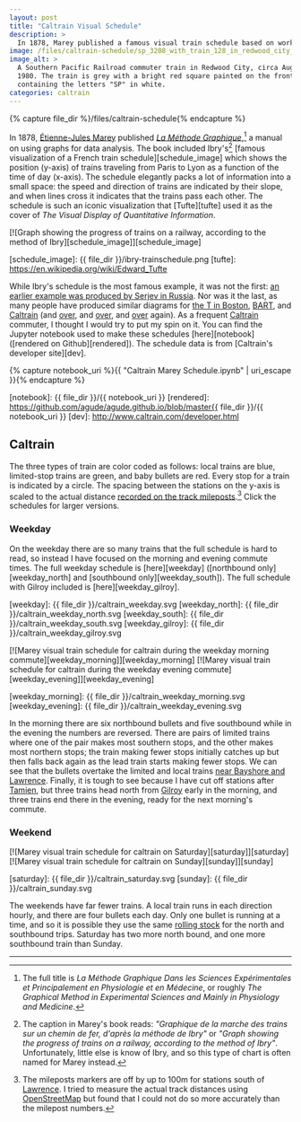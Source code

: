 ```yaml
---
layout: post
title: "Caltrain Visual Schedule"
description: >
  In 1878, Marey published a famous visual train schedule based on work by Ibry. What would it look like for Silicon Valley's Caltrain? Come find out!
image: /files/caltrain-schedule/sp_3208_with_train_128_in_redwood_city_ca_in_august_1980_by_roger_puta.jpg
image_alt: >
  A Southern Pacific Railroad commuter train in Redwood City, circa August
  1980. The train is grey with a bright red square painted on the front
  containing the letters "SP" in white.
categories: caltrain
---
```


{% capture file_dir %}/files/caltrain-schedule{% endcapture %}

In 1878, [Étienne-Jules Marey][ejm] published [_La Méthode
Graphique_][original_graphique],[^1] a manual on using graphs for data
analysis. The book included Ibry's[^2] [famous visualization of a French train
schedule][schedule_image] which shows the position (y-axis) of trains
traveling from Paris to Lyon as a function of the time of day (x-axis). The
schedule elegantly packs a lot of information into a small space: the speed
and direction of trains are indicated by their slope, and when lines cross it
indicates that the trains pass each other. The schedule is such an iconic
visualization that [Tufte][tufte] used it as the cover of _The Visual
Display of Quantitative Information_.

[![Graph showing the progress of trains on a railway, according to the method
of Ibry][schedule_image]][schedule_image]

[ejm]: https://en.wikipedia.org/wiki/%C3%89tienne-Jules_Marey
[original_graphique]: https://archive.org/details/lamthodegraphiq00maregoog
[schedule_image]: {{ file_dir }}/ibry-trainschedule.png
[tufte]: https://en.wikipedia.org/wiki/Edward_Tufte

While Ibry's schedule is the most famous example, it was not the first: [an
earlier example was produced by Serjev in Russia][paper]. Nor was it the last,
as many people have produced similar diagrams for [the T in Boston][boston],
[BART][bart], and [Caltrain][caltrain_vis] (and [over][caltrain_vis2], and
[over][caltrain_vis3], and [over][caltrain_vis4] again). As a frequent
[Caltrain][caltrain] commuter, I thought I would try to put my spin on it. You
can find the Jupyter notebook used to make these schedules [here][notebook]
([rendered on Github][rendered]). The schedule data is from [Caltrain's
developer site][dev].

{% capture notebook_uri %}{{ "Caltrain Marey Schedule.ipynb" | uri_escape }}{% endcapture %}

[paper]: https://dx.doi.org/10.1080/09332480.2013.772394
[boston]: https://mbtaviz.github.io/
[bart]: http://www.drones.com/bart.html
[caltrain_vis]: http://vis.berkeley.edu/courses/cs294-10-sp10/wiki/index.php/A4-PaulIvanov
[caltrain_vis2]: https://mbostock.github.io/protovis/ex/caltrain-full.html
[caltrain_vis3]: https://www.davidstarke.com/projects/caltrain/
[caltrain_vis4]: https://www.svds.com/wp-content/uploads/2016/05/DataEDGE_2016.pdf#page=14
[caltrain]: https://en.wikipedia.org/wiki/Caltrain
[notebook]: {{ file_dir }}/{{ notebook_uri }}
[rendered]: https://github.com/agude/agude.github.io/blob/master{{ file_dir }}/{{ notebook_uri }}
[dev]: http://www.caltrain.com/developer.html

## Caltrain

The three types of train are color coded as follows: local trains are blue,
limited-stop trains are green, and baby bullets are red. Every stop for a
train is indicated by a circle. The spacing between the stations on the y-axis
is scaled to the actual distance [recorded on the track
mileposts][mileposts].[^3] Click the schedules for larger versions.

[mileposts]: https://en.wikipedia.org/wiki/List_of_Caltrain_stations

### Weekday

On the weekday there are so many trains that the full schedule is hard to
read, so instead I have focused on the morning and evening commute times. The
full weekday schedule is [here][weekday] ([northbound only][weekday_north] and
[southbound only][weekday_south]). The full schedule with Gilroy included is
[here][weekday_gilroy].

[weekday]: {{ file_dir }}/caltrain_weekday.svg
[weekday_north]: {{ file_dir }}/caltrain_weekday_north.svg
[weekday_south]: {{ file_dir }}/caltrain_weekday_south.svg
[weekday_gilroy]: {{ file_dir }}/caltrain_weekday_gilroy.svg

[![Marey visual train schedule for caltrain during the weekday morning commute][weekday_morning]][weekday_morning]
[![Marey visual train schedule for caltrain during the weekday evening commute][weekday_evening]][weekday_evening]

[weekday_morning]: {{ file_dir }}/caltrain_weekday_morning.svg
[weekday_evening]: {{ file_dir }}/caltrain_weekday_evening.svg

In the morning there are six northbound bullets and five southbound while in
the evening the numbers are reversed. There are pairs of limited trains where
one of the pair makes most southern stops, and the other makes most northern
stops; the train making fewer stops initially catches up but then falls back
again as the lead train starts making fewer stops. We can see that the bullets
overtake the limited and local trains [near Bayshore and Lawrence][ctx].
Finally, it is tough to see because I have cut off stations after
[Tamien][tamien], but three trains head north from [Gilroy][gilroy] early in
the morning, and three trains end there in the evening, ready for the next
morning's commute.

[ctx]: https://en.wikipedia.org/wiki/Caltrain_Express
[tamien]: https://en.wikipedia.org/wiki/Tamien_Station
[gilroy]: https://en.wikipedia.org/wiki/Gilroy_station

### Weekend

[![Marey visual train schedule for caltrain on Saturday][saturday]][saturday]
[![Marey visual train schedule for caltrain on Sunday][sunday]][sunday]

[saturday]: {{ file_dir }}/caltrain_saturday.svg
[sunday]: {{ file_dir }}/caltrain_sunday.svg

The weekends have far fewer trains. A local train runs in each direction
hourly, and there are four bullets each day. Only one bullet is running at a
time, and so it is possible they use the same [rolling stock][rs] for the
north and southbound trips. Saturday has two more north bound, and one more
southbound train than Sunday.

[rs]: https://en.wikipedia.org/wiki/Rolling_stock

---

[^1]: The full title is _La Méthode Graphique Dans les Sciences Expérimentales et Principalement en Physiologie et en Médecine_, or roughly _The Graphical Method in Experimental Sciences and Mainly in Physiology and Medicine_.
[^2]: The caption in Marey's book reads: _"Graphique de la marche des trains sur un chemin de fer, d'après la méthode de Ibry"_ or _"Graph showing the progress of trains on a railway, according to the method of Ibry"_. Unfortunately, little else is know of Ibry, and so this type of chart is often named for Marey instead.
[^3]: The mileposts markers are off by up to 100m for stations south of [Lawrence][lawrence]. I tried to measure the actual track distances using [OpenStreetMap][osm] but found that I could not do so more accurately than the milepost numbers.

[lawrence]: https://en.wikipedia.org/wiki/Lawrence_station_(Caltrain)
[osm]: https://www.openstreetmap.org/#map=11/37.5574/-122.3050&layers=T
